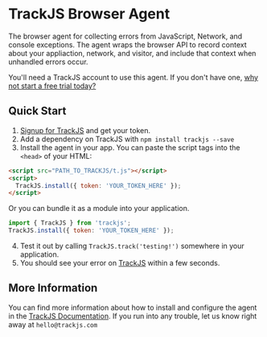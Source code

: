 TrackJS Browser Agent
===============

The browser agent for collecting errors from JavaScript, Network, and console
exceptions. The agent wraps the browser API to record context about your
appliaction, network, and visitor, and include that context when unhandled
errors occur.

You'll need a TrackJS account to use this agent. If you don't have one, [why not
start a free trial today?](https://trackjs.com/signup)

## Quick Start

1. [Signup for TrackJS](https://trackjs.com/signup) and get your token.
2. Add a dependency on TrackJS with `npm install trackjs --save`
3. Install the agent in your app. You can paste the script tags into the
`<head>` of your HTML:

```html
<script src="PATH_TO_TRACKJS/t.js"></script>
<script>
  TrackJS.install({ token: 'YOUR_TOKEN_HERE' });
</script>
```

Or you can bundle it as a module into your application.

```javascript
import { TrackJS } from 'trackjs';
TrackJS.install({ token: 'YOUR_TOKEN_HERE' });
```

4. Test it out by calling `TrackJS.track('testing!')` somewhere in your
application.
5. You should see your error on [TrackJS](https://my.trackjs.com/recent) within
a few seconds.


## More Information

You can find more information about how to install and configure the agent in
the [TrackJS Documentation](https://docs.trackjs.com/). If you run into any
trouble, let us know right away at `hello@trackjs.com`

